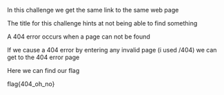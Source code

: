 In this challenge we get the same link to the same web page

The title for this challenge hints at not being able to find something

A 404 error occurs when a page can not be found

If we cause a 404 error by entering any invalid page (i used /404) we can get to the 404 error page

Here we can find our flag

flag{404_oh_no}
